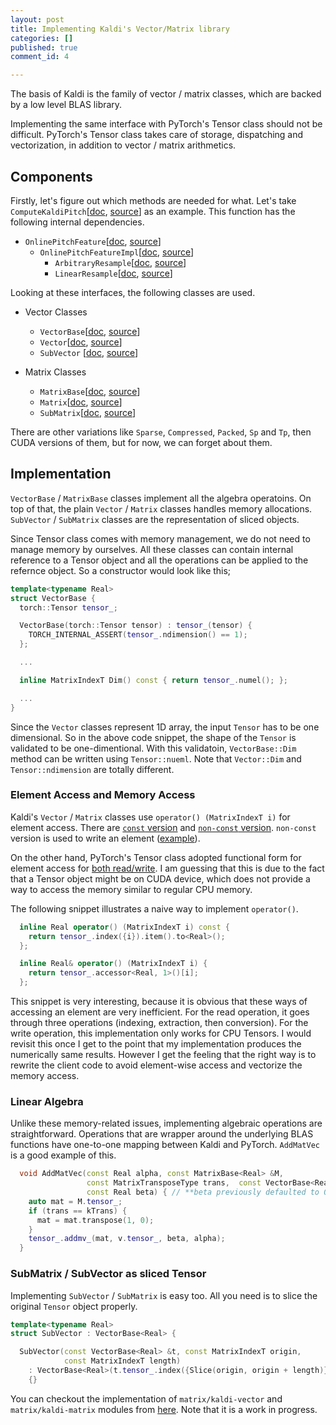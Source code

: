```yaml
---
layout: post
title: Implementing Kaldi's Vector/Matrix library
categories: []
published: true
comment_id: 4

---
```


The basis of Kaldi is the family of vector / matrix classes, which are backed by a low level BLAS library.

Implementing the same interface with PyTorch's Tensor class should not be difficult. PyTorch's Tensor class takes care of storage, dispatching and vectorization, in addition to vector / matrix arithmetics.

## Components

Firstly, let's figure out which methods are needed for what. Let's take `ComputeKaldiPitch`[[doc](https://kaldi-asr.org/doc/group__feat.html#gab2d0682a863b69133865d08ff795f7dc), [source](https://github.com/kaldi-asr/kaldi/blob/d79c896b444a3ba3418b0e2387676d6209bf43fe/src/feat/pitch-functions.cc#L1291-L1327)] as an example. This function has the following internal dependencies.

* `OnlinePitchFeature`[[doc](https://kaldi-asr.org/doc/classkaldi_1_1OnlinePitchFeature.html), [source](https://github.com/kaldi-asr/kaldi/blob/d79c896b444a3ba3418b0e2387676d6209bf43fe/src/feat/pitch-functions.h#L298-L325)]
   * `OnlinePitchFeatureImpl`[[doc](https://kaldi-asr.org/doc/classkaldi_1_1OnlinePitchFeatureImpl.html), [source](https://github.com/kaldi-asr/kaldi/blob/d79c896b444a3ba3418b0e2387676d6209bf43fe/src/feat/pitch-functions.cc#L572-L712)]
       * `ArbitraryResample`[[doc](https://kaldi-asr.org/doc/classkaldi_1_1ArbitraryResample.html), [source](https://github.com/kaldi-asr/kaldi/blob/d79c896b444a3ba3418b0e2387676d6209bf43fe/src/feat/resample.h#L87-L134)]
       * `LinearResample`[[doc](https://kaldi-asr.org/doc/classkaldi_1_1LinearResample.html), [source](https://github.com/kaldi-asr/kaldi/blob/d79c896b444a3ba3418b0e2387676d6209bf43fe/src/feat/resample.h#L137-L253)]

Looking at these interfaces, the following classes are used.

* Vector Classes
    * `VectorBase`[[doc](https://kaldi-asr.org/doc/classkaldi_1_1VectorBase.html), [source](https://github.com/kaldi-asr/kaldi/blob/d79c896b444a3ba3418b0e2387676d6209bf43fe/src/matrix/kaldi-vector.h#L37-L399)]
    * `Vector`[[doc](https://kaldi-asr.org/doc/classkaldi_1_1Vector.html), [source](https://github.com/kaldi-asr/kaldi/blob/d79c896b444a3ba3418b0e2387676d6209bf43fe/src/matrix/kaldi-vector.h#L401-L495)]
    * `SubVector` [[doc](https://kaldi-asr.org/doc/classkaldi_1_1SubVector.html), [source](https://github.com/kaldi-asr/kaldi/blob/d79c896b444a3ba3418b0e2387676d6209bf43fe/src/matrix/kaldi-vector.h#L498-L550)]

* Matrix Classes
    * `MatrixBase`[[doc](https://kaldi-asr.org/doc/classkaldi_1_1MatrixBase.html), [source](https://github.com/kaldi-asr/kaldi/blob/d79c896b444a3ba3418b0e2387676d6209bf43fe/src/matrix/kaldi-matrix.h#L45-L820)]
    * `Matrix`[[doc](https://kaldi-asr.org/doc/classkaldi_1_1Matrix.html), [source](https://github.com/kaldi-asr/kaldi/blob/d79c896b444a3ba3418b0e2387676d6209bf43fe/src/matrix/kaldi-matrix.h#L822-L948)]
    * `SubMatrix`[[doc](https://kaldi-asr.org/doc/classkaldi_1_1SubMatrix.html), [source](https://github.com/kaldi-asr/kaldi/blob/d79c896b444a3ba3418b0e2387676d6209bf43fe/src/matrix/kaldi-matrix.h#L981-L1020)]

There are other variations like `Sparse`, `Compressed`, `Packed`, `Sp` and `Tp`, then CUDA versions of them, but for now, we can forget about them.

## Implementation

`VectorBase` / `MatrixBase` classes implement all the algebra operatoins. On top of that, the plain `Vector` / `Matrix` classes handles memory allocations. `SubVector` / `SubMatrix` classes are the representation of sliced objects.

Since Tensor class comes with memory management, we do not need to manage memory by ourselves. All these classes can contain internal reference to a Tensor object and all the operations can be applied to the refernce object. So a constructor would look like this;

```c++
template<typename Real>
struct VectorBase {
  torch::Tensor tensor_;

  VectorBase(torch::Tensor tensor) : tensor_(tensor) {
    TORCH_INTERNAL_ASSERT(tensor_.ndimension() == 1);
  };

  ...

  inline MatrixIndexT Dim() const { return tensor_.numel(); };

  ...
}
```

Since the `Vector` classes represent 1D array, the input `Tensor` has to be one dimensional. So in the above code snippet, the shape of the `Tensor` is validated to be one-dimentional. With this validatoin, `VectorBase::Dim` method can be written using `Tensor::nueml`. Note that `Vector::Dim` and `Tensor::ndimension` are totally different.

### Element Access and Memory Access

Kaldi's `Vector` / `Matrix` classes use `operator() (MatrixIndexT i)` for element access. There are [`const` version](https://github.com/kaldi-asr/kaldi/blob/d79c896b444a3ba3418b0e2387676d6209bf43fe/src/matrix/kaldi-vector.h#L75-L80) and [`non-const` version](https://github.com/kaldi-asr/kaldi/blob/d79c896b444a3ba3418b0e2387676d6209bf43fe/src/matrix/kaldi-vector.h#L82-L87). `non-const` version is used to write an element ([example](https://github.com/kaldi-asr/kaldi/blob/d79c896b444a3ba3418b0e2387676d6209bf43fe/src/feat/resample.cc#L309)).

On the other hand, PyTorch's Tensor class adopted functional form for element access for [both read/write](https://pytorch.org/cppdocs/notes/tensor_indexing.html#tensor-indexing-api). I am guessing that this is due to the fact that a Tensor object might be on CUDA device, which does not provide a way to access the memory similar to regular CPU memory.

The following snippet illustrates a naive way to implement `operator()`.

```c++
  inline Real operator() (MatrixIndexT i) const {
    return tensor_.index({i}).item().to<Real>();
  };

  inline Real& operator() (MatrixIndexT i) {
    return tensor_.accessor<Real, 1>()[i];
  };
```

This snippet is very interesting, because it is obvious that these ways of accessing an element are very inefficient. For the read operation, it goes through three operations (indexing, extraction, then conversion). For the write operation, this implementation only works for CPU Tensors. I would revisit this once I get to the point that my implementation produces the numerically same results. However I get the feeling that the right way is to rewrite the client code to avoid element-wise access and vectorize the memory access.

### Linear Algebra

Unlike these memory-related issues, implementing algebraic operations are straightforward. Operations that are wrapper around the underlying BLAS functions have one-to-one mapping between Kaldi and PyTorch. `AddMatVec` is a good example of this. 

```c++
  void AddMatVec(const Real alpha, const MatrixBase<Real> &M,
                 const MatrixTransposeType trans,  const VectorBase<Real> &v,
                 const Real beta) { // **beta previously defaulted to 0.0**
    auto mat = M.tensor_;
    if (trans == kTrans) {
      mat = mat.transpose(1, 0);
    }
    tensor_.addmv_(mat, v.tensor_, beta, alpha);
  }
```

### SubMatrix / SubVector as sliced Tensor

Implementing `SubVector` / `SubMatrix` is easy too. All you need is to slice the original `Tensor` object properly.

```c++
template<typename Real>
struct SubVector : VectorBase<Real> {

  SubVector(const VectorBase<Real> &t, const MatrixIndexT origin,
            const MatrixIndexT length)
    : VectorBase<Real>(t.tensor_.index({Slice(origin, origin + length)}))
    {}
```

You can checkout the implementation of `matrix/kaldi-vector` and `matrix/kaldi-matrix` modules from [here](https://github.com/mthrok/tkaldi/tree/main/src/libtkaldi/src/matrix). Note that it is a work in progress.